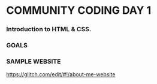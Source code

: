 # COMMUNITY CODING DAY 1
### Introduction to HTML & CSS.

### GOALS

### SAMPLE WEBSITE
https://glitch.com/edit/#!/about-me-website